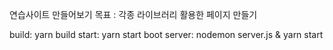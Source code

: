 연습사이트 만들어보기
목표 : 각종 라이브러리 활용한 페이지 만들기

build: yarn build
start: yarn start
boot server: nodemon server.js & yarn start
